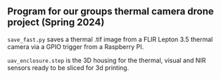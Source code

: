 ## Program for our groups thermal camera drone project (Spring 2024)

```save_fast.py``` saves a thermal .tif image from a FLIR Lepton 3.5 thermal camera via a GPIO trigger from a Raspberry PI.

```uav_enclosure.step``` is the 3D housing for the thermal, visual and NIR sensors ready to be sliced for 3d printing.

